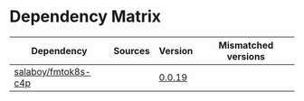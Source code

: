# Dependency Matrix

Dependency | Sources | Version | Mismatched versions
---------- | ------- | ------- | -------------------
[salaboy/fmtok8s-c4p](https://github.com/salaboy/fmtok8s-c4p) |  | [0.0.19](https://github.com/salaboy/fmtok8s-c4p/releases/tag/v0.0.19) | 
